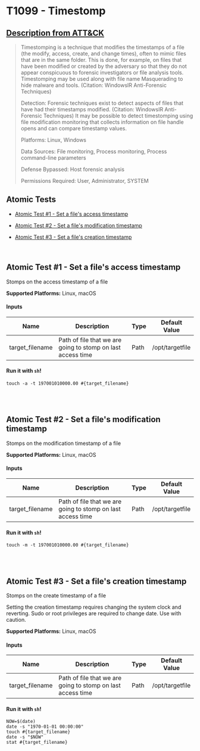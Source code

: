 # T1099 - Timestomp
## [Description from ATT&CK](https://attack.mitre.org/wiki/Technique/T1099)
<blockquote>Timestomping is a technique that modifies the timestamps of a file (the modify, access, create, and change times), often to mimic files that are in the same folder. This is done, for example, on files that have been modified or created by the adversary so that they do not appear conspicuous to forensic investigators or file analysis tools. Timestomping may be used along with file name Masquerading to hide malware and tools. (Citation: WindowsIR Anti-Forensic Techniques)

Detection: Forensic techniques exist to detect aspects of files that have had their timestamps modified. (Citation: WindowsIR Anti-Forensic Techniques) It may be possible to detect timestomping using file modification monitoring that collects information on file handle opens and can compare timestamp values.

Platforms: Linux, Windows

Data Sources: File monitoring, Process monitoring, Process command-line parameters

Defense Bypassed: Host forensic analysis

Permissions Required: User, Administrator, SYSTEM</blockquote>

## Atomic Tests

- [Atomic Test #1 - Set a file's access timestamp](#atomic-test-1---set-a-files-access-timestamp)

- [Atomic Test #2 - Set a file's modification timestamp](#atomic-test-2---set-a-files-modification-timestamp)

- [Atomic Test #3 - Set a file's creation timestamp](#atomic-test-3---set-a-files-creation-timestamp)


<br/>

## Atomic Test #1 - Set a file's access timestamp
Stomps on the access timestamp of a file

**Supported Platforms:** Linux, macOS


#### Inputs
| Name | Description | Type | Default Value | 
|------|-------------|------|---------------|
| target_filename | Path of file that we are going to stomp on last access time | Path | /opt/targetfile|

#### Run it with `sh`!
```
touch -a -t 197001010000.00 #{target_filename}
```
<br/>
<br/>

## Atomic Test #2 - Set a file's modification timestamp
Stomps on the modification timestamp of a file

**Supported Platforms:** Linux, macOS


#### Inputs
| Name | Description | Type | Default Value | 
|------|-------------|------|---------------|
| target_filename | Path of file that we are going to stomp on last access time | Path | /opt/targetfile|

#### Run it with `sh`!
```
touch -m -t 197001010000.00 #{target_filename}
```
<br/>
<br/>

## Atomic Test #3 - Set a file's creation timestamp
Stomps on the create timestamp of a file

Setting the creation timestamp requires changing the system clock and reverting.
Sudo or root privileges are required to change date. Use with caution.

**Supported Platforms:** Linux, macOS


#### Inputs
| Name | Description | Type | Default Value | 
|------|-------------|------|---------------|
| target_filename | Path of file that we are going to stomp on last access time | Path | /opt/targetfile|

#### Run it with `sh`!
```
NOW=$(date)
date -s "1970-01-01 00:00:00"
touch #{target_filename}
date -s "$NOW"
stat #{target_filename}
```
<br/>
